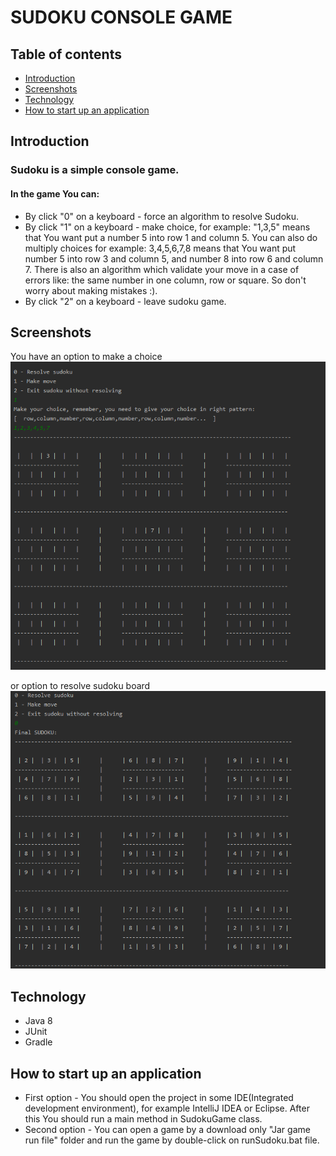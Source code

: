 # SUDOKU CONSOLE GAME

## Table of contents
* [Introduction](##Introduction)
* [Screenshots](##Screenshots)
* [Technology](##Technology)
* [How to start up an application](##HowToStartUpAnApplication)

## Introduction
### Sudoku is a simple console game. 


#### In the game You can: 
* By click "0" on a keyboard - force an algorithm to resolve Sudoku.
* By click "1" on a keyboard - make choice, for example: "1,3,5" means that You want put a number 5
into row 1 and column 5. You can also do multiply choices for example: 3,4,5,6,7,8 means that You want put number 
5 into row 3 and column 5, and number 8 into row 6 and column 7. There is also an algorithm which validate your 
move in a case of errors like: the same number in one column, row or square. So don't worry about making mistakes :).
* By click "2" on a keyboard - leave sudoku game.

## Screenshots
You have an option to make a choice
![Algorithm](src/main/resources/images/1.png)

or option to resolve sudoku board
![Algorithm](src/main/resources/images/2.png)

## Technology
- Java 8
- JUnit
- Gradle

## How to start up an application
* First option - You should open the project in some IDE(Integrated development environment), 
for example IntelliJ IDEA or Eclipse. After this You should run a main method in SudokuGame class.
* Second option - You can open a game by a download only "Jar game run file" folder and run the game
by double-click on runSudoku.bat file.
